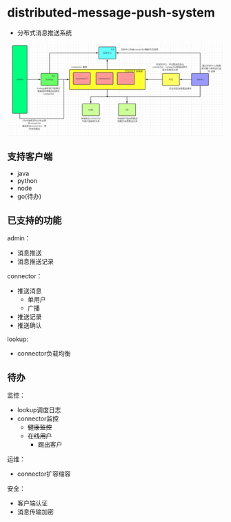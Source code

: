 # distributed-message-push-system

- 分布式消息推送系统

![](./architecture.png)

## 支持客户端

- java
- python
- node
- go(待办)

## 已支持的功能

admin：

- 消息推送
- 消息推送记录

connector：

- 推送消息
    - 单用户
    - 广播
- 推送记录
- 推送确认

lookup:

- connector负载均衡

## 待办

监控：

- lookup调度日志
- connector监控
    - ~~健康监控~~
    - ~~在线用户~~
        - 踢出客户

运维：

- connector扩容缩容

安全：

- 客户端认证
- 消息传输加密